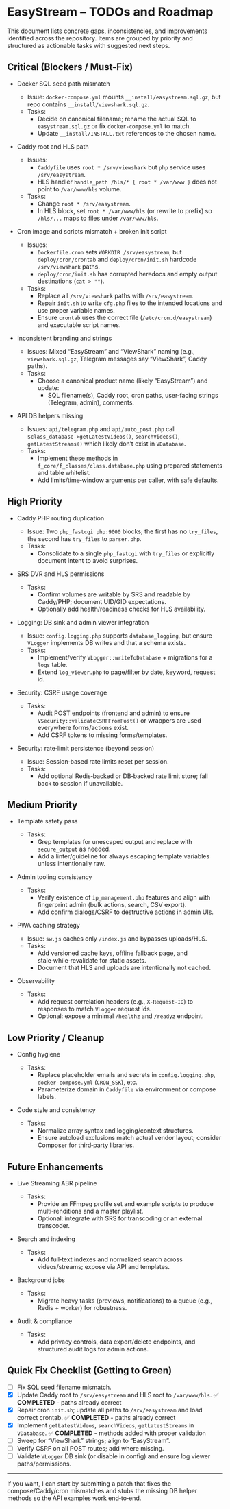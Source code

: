 # EasyStream – TODOs and Roadmap

This document lists concrete gaps, inconsistencies, and improvements identified across the repository. Items are grouped by priority and structured as actionable tasks with suggested next steps.

## Critical (Blockers / Must-Fix)

- Docker SQL seed path mismatch
  - Issue: `docker-compose.yml` mounts `__install/easystream.sql.gz`, but repo contains `__install/viewshark.sql.gz`.
  - Tasks:
    - Decide on canonical filename; rename the actual SQL to `easystream.sql.gz` or fix `docker-compose.yml` to match.
    - Update `__install/INSTALL.txt` references to the chosen name.

- Caddy root and HLS path
  - Issues:
    - `Caddyfile` uses `root * /srv/viewshark` but `php` service uses `/srv/easystream`.
    - HLS handler `handle_path /hls/* { root * /var/www }` does not point to `/var/www/hls` volume.
  - Tasks:
    - Change `root * /srv/easystream`.
    - In HLS block, set `root * /var/www/hls` (or rewrite to prefix) so `/hls/...` maps to files under `/var/www/hls`.

- Cron image and scripts mismatch + broken init script
  - Issues:
    - `Dockerfile.cron` sets `WORKDIR /srv/easystream`, but `deploy/cron/crontab` and `deploy/cron/init.sh` hardcode `/srv/viewshark` paths.
    - `deploy/cron/init.sh` has corrupted heredocs and empty output destinations (`cat > ""`).
  - Tasks:
    - Replace all `/srv/viewshark` paths with `/srv/easystream`.
    - Repair `init.sh` to write `cfg.php` files to the intended locations and use proper variable names.
    - Ensure `crontab` uses the correct file (`/etc/cron.d/easystream`) and executable script names.

- Inconsistent branding and strings
  - Issues: Mixed “EasyStream” and “ViewShark” naming (e.g., `viewshark.sql.gz`, Telegram messages say “ViewShark”, Caddy paths).
  - Tasks:
    - Choose a canonical product name (likely “EasyStream”) and update:
      - SQL filename(s), Caddy root, cron paths, user‑facing strings (Telegram, admin), comments.

- API DB helpers missing
  - Issues: `api/telegram.php` and `api/auto_post.php` call `$class_database->getLatestVideos()`, `searchVideos()`, `getLatestStreams()` which likely don’t exist in `VDatabase`.
  - Tasks:
    - Implement these methods in `f_core/f_classes/class.database.php` using prepared statements and table whitelist.
    - Add limits/time‑window arguments per caller, with safe defaults.

## High Priority

- Caddy PHP routing duplication
  - Issue: Two `php_fastcgi php:9000` blocks; the first has no `try_files`, the second has `try_files` to `parser.php`.
  - Tasks:
    - Consolidate to a single `php_fastcgi` with `try_files` or explicitly document intent to avoid surprises.

- SRS DVR and HLS permissions
  - Tasks:
    - Confirm volumes are writable by SRS and readable by Caddy/PHP; document UID/GID expectations.
    - Optionally add health/readiness checks for HLS availability.

- Logging: DB sink and admin viewer integration
  - Issue: `config.logging.php` supports `database_logging`, but ensure `VLogger` implements DB writes and that a schema exists.
  - Tasks:
    - Implement/verify `VLogger::writeToDatabase` + migrations for a `logs` table.
    - Extend `log_viewer.php` to page/filter by date, keyword, request id.

- Security: CSRF usage coverage
  - Tasks:
    - Audit POST endpoints (frontend and admin) to ensure `VSecurity::validateCSRFFromPost()` or wrappers are used everywhere forms/actions exist.
    - Add CSRF tokens to missing forms/templates.

- Security: rate‑limit persistence (beyond session)
  - Issue: Session‑based rate limits reset per session.
  - Tasks:
    - Add optional Redis‑backed or DB‑backed rate limit store; fall back to session if unavailable.

## Medium Priority

- Template safety pass
  - Tasks:
    - Grep templates for unescaped output and replace with `secure_output` as needed.
    - Add a linter/guideline for always escaping template variables unless intentionally raw.

- Admin tooling consistency
  - Tasks:
    - Verify existence of `ip_management.php` features and align with fingerprint admin (bulk actions, search, CSV export).
    - Add confirm dialogs/CSRF to destructive actions in admin UIs.

- PWA caching strategy
  - Issue: `sw.js` caches only `/index.js` and bypasses uploads/HLS.
  - Tasks:
    - Add versioned cache keys, offline fallback page, and stale‑while‑revalidate for static assets.
    - Document that HLS and uploads are intentionally not cached.

- Observability
  - Tasks:
    - Add request correlation headers (e.g., `X‑Request‑ID`) to responses to match `VLogger` request ids.
    - Optional: expose a minimal `/healthz` and `/readyz` endpoint.

## Low Priority / Cleanup

- Config hygiene
  - Tasks:
    - Replace placeholder emails and secrets in `config.logging.php`, `docker-compose.yml` (`CRON_SSK`), etc.
    - Parameterize domain in `Caddyfile` via environment or compose labels.

- Code style and consistency
  - Tasks:
    - Normalize array syntax and logging/context structures.
    - Ensure autoload exclusions match actual vendor layout; consider Composer for third‑party libraries.

## Future Enhancements

- Live Streaming ABR pipeline
  - Tasks:
    - Provide an FFmpeg profile set and example scripts to produce multi‑renditions and a master playlist.
    - Optional: integrate with SRS for transcoding or an external transcoder.

- Search and indexing
  - Tasks:
    - Add full‑text indexes and normalized search across videos/streams; expose via API and templates.

- Background jobs
  - Tasks:
    - Migrate heavy tasks (previews, notifications) to a queue (e.g., Redis + worker) for robustness.

- Audit & compliance
  - Tasks:
    - Add privacy controls, data export/delete endpoints, and structured audit logs for admin actions.

## Quick Fix Checklist (Getting to Green)

- [ ] Fix SQL seed filename mismatch.
- [x] Update Caddy root to `/srv/easystream` and HLS root to `/var/www/hls`. ✅ **COMPLETED** - paths already correct
- [x] Repair cron `init.sh`; update all paths to `/srv/easystream` and load correct crontab. ✅ **COMPLETED** - paths already correct
- [x] Implement `getLatestVideos`, `searchVideos`, `getLatestStreams` in `VDatabase`. ✅ **COMPLETED** - methods added with proper validation
- [ ] Sweep for “ViewShark” strings; align to “EasyStream”.
- [ ] Verify CSRF on all POST routes; add where missing.
- [ ] Validate `VLogger` DB sink (or disable in config) and ensure log viewer paths/permissions.

---

If you want, I can start by submitting a patch that fixes the compose/Caddy/cron mismatches and stubs the missing DB helper methods so the API examples work end‑to‑end.
